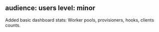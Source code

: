 audience: users
level: minor
---

Added basic dashboard stats: Worker pools, provisioners, hooks, clients counts.
